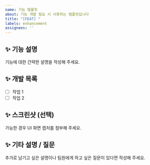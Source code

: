 ```yaml
---
name: 기능 템플릿
about: 기능 개발 필요 시 사용하는 템플릿입니다
title: "[FEAT] "
labels: enhancement
assignees: ''
---
```


## ✨ 기능 설명
기능에 대한 간략한 설명을 작성해 주세요.

## ✨ 개발 목록
- [ ] 작업 1
- [ ] 작업 2

## ✨ 스크린샷 (선택)
가능한 경우 UI 화면 캡처를 첨부해 주세요.

## ✨ 기타 설명 / 질문
추가로 남기고 싶은 설명이나 팀원에게 하고 싶은 질문이 있다면 작성해 주세요.